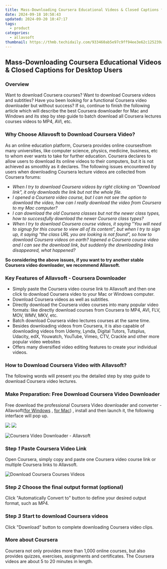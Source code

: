 ```yaml
---
title: Mass-Downloading Coursera Educational Videos & Closed Captions for Desktop Users
date: 2024-09-18 10:58:43
updated: 2024-09-20 10:47:17
tags:
  - product
categories:
  - allavsoft
thumbnail: https://thmb.techidaily.com/933460ab5e97c9ff94ee3e62c125239a5731074d09b9d43607b3861f48a7087e.jpg
---
```


## Mass-Downloading Coursera Educational Videos & Closed Captions for Desktop Users

### Overview

Want to download Coursera courses? Want to download Coursera videos and subtitles? Have you been looking for a functional Coursera video downloader but without success? If so, continue to finish the following article which will describe the best Coursera downloader for Mac and Windows and its step by step guide to batch download all Coursera lectures courses videos to MP4, AVI, etc.

### Why Choose Allavosft to Download Coursera Video?

As an online education platform, Coursera provides online coursesfrom many universities, like computer science, physics, medicine, business, etc to whom ever wants to take for further education. Coursera declares to allow users to download its online videos to their computers, but it is not achieved as smoothly as it declares. The following issues encountered by users when downloading Coursera lecture videos are collected from Coursera forums:

* _When I try to download Coursera videos by right clicking on "Download link", it only downloads the link but not the whole file._
* _I opened a Coursera video course, but I can not see the option to download the video, how can I really download the video from Coursera to my Mac computer?_
* _I can download the old Coursera classes but not the newer class types, how to successfully download the newer Coursera class types?_
* _When I try to download Coursera course videos, it saying "You will need to signup for this course to view all of its content", but when I try to sign up, it saying "the class URL you are looking is not found", so how to download Coursera videos on earth? Iopened a Coursera course video and I can see the download link, but suddenly the downloading links disappeared, what happened?_

**So considering the above issues, if you want to try another stable Coursera video downloader, we recommend Allavsoft.**

### Key Features of Allavsoft - Coursera Downloader

* Simply paste the Coursera video course link to Allavsoft and then one click to download Coursera video to your Mac or Windows computer.
* Download Coursera videos as well as subtitles.
* Directly download the Coursera video courses into many popular video formats: like directly download courses from Coursera to MP4, AVI, FLV, MOV, WMV, MKV, etc.
* Batch download Coursera video lectures courses at the same time.
* Besides downloading videos from Coursera, it is also capable of downloading videos from Udemy, Lynda, Digital Tutors, Tutsplus, Udacity, edX, Youwatch, YouTube, Vimeo, CTV, Crackle and other more popular video websites
* Offers many diversified video editing features to create your individual videos.

### How to Download Coursera Video with Allavsoft?

The following words will present you the detailed step by step guide to download Coursera video lectures.

### Make Preparation: Free Download Coursera Video Downloader

Free download the professional Coursera Video downloader and converter - Allavsoft([for Windows](https://tools.techidaily.com/allavsoft/products/) , [for Mac](https://tools.techidaily.com/allavsoft/products/)) , install and then launch it, the following interface will pop up.

[![](https://www.allavsoft.com/how-to/../images/how-to/free-download-win.jpg)](https://tools.techidaily.com/allavsoft/products/) [![](https://www.allavsoft.com/how-to/../images/how-to/free-download-mac.jpg)](https://tools.techidaily.com/allavsoft/products/)

![Coursera Video Downloader - Allavsoft](https://www.allavsoft.com/how-to/../images/allavsoft/screen-shot-600.jpg)

### Step _1_ Paste Coursera Video Link

Open Coursera, simply copy and paste one Coursera video course link or multiple Coursera links to Allavsoft.

![Download Coursera Courses Videos](https://www.allavsoft.com/how-to/../images/how-to/lynda-video-downloader/download-lynda-courses.jpg)

### Step _2_ Choose the final output format (optional)

Click "Automatically Convert to" button to define your desired output format, such as MP4.

### Step _3_ Start to download Coursera videos

Click "Download" button to complete downloading Coursera video clips.

### More about Coursera

Coursera not only provides more than 1,000 online courses, but also provides quizzes, exercises, assignments and certificates. The Coursera videos are about 5 to 20 minutes in length.

<ins class="adsbygoogle"
     style="display:block"
     data-ad-format="autorelaxed"
     data-ad-client="ca-pub-7571918770474297"
     data-ad-slot="1223367746"></ins>



<ins class="adsbygoogle"
     style="display:block"
     data-ad-client="ca-pub-7571918770474297"
     data-ad-slot="8358498916"
     data-ad-format="auto"
     data-full-width-responsive="true"></ins>
